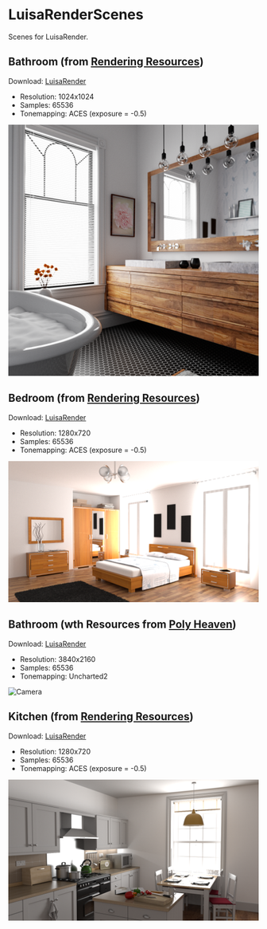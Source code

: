 # LuisaRenderScenes
Scenes for LuisaRender.

## Bathroom (from [Rendering Resources](https://benedikt-bitterli.me/resources))

Download: [LuisaRender](https://github.com/LuisaGroup/LuisaRenderScenes/releases/download/scenes/bathroom.zip)

- Resolution: 1024x1024
- Samples: 65536
- Tonemapping: ACES (exposure = -0.5)

![Bathroom](renders/bathroom.png)

## Bedroom (from [Rendering Resources](https://benedikt-bitterli.me/resources))

Download: [LuisaRender](https://github.com/LuisaGroup/LuisaRenderScenes/releases/download/scenes/bedroom.zip)

- Resolution: 1280x720
- Samples: 65536
- Tonemapping: ACES (exposure = -0.5)

![Bedroom](renders/bedroom.png)

## Bathroom (wth Resources from [Poly Heaven](https://polyhaven.com))

Download: [LuisaRender](https://github.com/LuisaGroup/LuisaRenderScenes/releases/download/scenes/camera.zip)

- Resolution: 3840x2160
- Samples: 65536
- Tonemapping: Uncharted2

![Camera](renders/camera.png)

## Kitchen (from [Rendering Resources](https://benedikt-bitterli.me/resources))

Download: [LuisaRender](https://github.com/LuisaGroup/LuisaRenderScenes/releases/download/scenes/kitchen.zip)

- Resolution: 1280x720
- Samples: 65536
- Tonemapping: ACES (exposure = -0.5)

![Kitchen](renders/kitchen.png)

